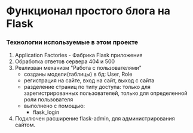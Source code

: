# Функционал простого блога на Flask

### Технологии используемые в этом проекте

1. Application Factories - Фабрика Flask приложения
2. Обработка ответов сервера 404 и 500
3. Реализван механизм "Работа с пользователями"
    * созданы модели(таблицы) в бд: User, Role
    * регистрация на сайте, вход на сайт, выход с сайта
    * разделение страниц по типу доступа: только для зарегистрированных пользователей, только для определенной роли пользователя
    * выполнено с помощью:
        * flask_login
4. Подключен расширение flask-admin, для администрирования сайтом.
        